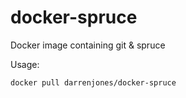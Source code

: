 # docker-spruce

Docker image containing git & spruce

Usage:

```docker pull darrenjones/docker-spruce```
